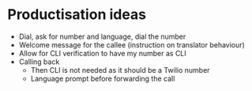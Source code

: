 # Productisation ideas

- Dial, ask for number and language, dial the number
- Welcome message for the callee (instruction on translator behaviour) 
- Allow for CLI verification to have my number as CLI
- Calling back
  - Then CLI is not needed as it should be a Twilio number
  - Language prompt before forwarding the call